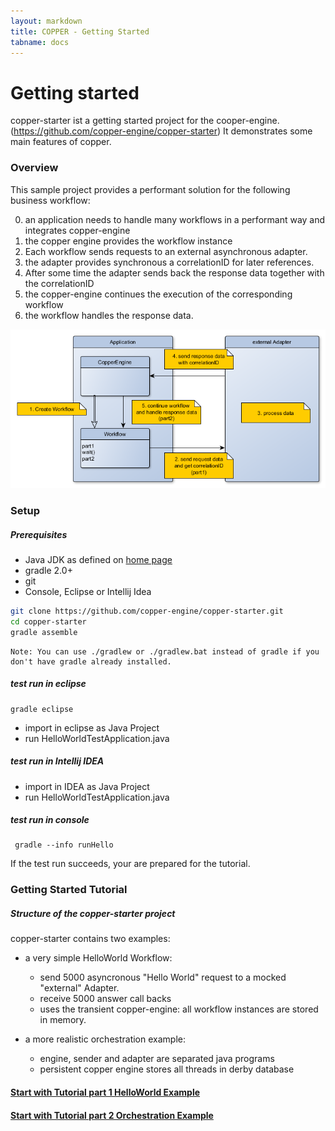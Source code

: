 ```yaml
---
layout: markdown
title: COPPER - Getting Started
tabname: docs
---
```


Getting started
=================

copper-starter ist a getting started project for the cooper-engine. (https://github.com/copper-engine/copper-starter)
It demonstrates some main features of copper.

### Overview

This sample project provides a performant solution for the following business workflow:

0. an application needs to handle many workflows in a performant way and integrates copper-engine
1. the copper engine provides the workflow instance
2. Each workflow sends requests to an external asynchronous adapter. 
3. the adapter provides synchronous a correlationID for later references.
4. After some time the adapter sends back the response data together with the correlationID
5. the copper-engine continues the execution of the corresponding workflow
6. the workflow handles the response data.

![Overview](/images/gs-copper-overview.png)

### Setup

##### Prerequisites

- Java JDK as defined on <a href="../../">home page</a>
- gradle 2.0+
- git
- Console, Eclipse or Intellij Idea

```sh
git clone https://github.com/copper-engine/copper-starter.git
cd copper-starter
gradle assemble
```

	Note: You can use ./gradlew or ./gradlew.bat instead of gradle if you don't have gradle already installed.


##### test run in eclipse

	gradle eclipse

- import in eclipse as Java Project
- run HelloWorldTestApplication.java

##### test run in Intellij IDEA

- import in IDEA as Java Project
- run HelloWorldTestApplication.java

##### test run in console
	 gradle --info runHello

If the test run succeeds, your are prepared for the tutorial.

### Getting Started Tutorial

##### Structure of the copper-starter project

copper-starter contains two examples:

- a very simple HelloWorld Workflow:
	- send 5000 asyncronous "Hello World" request to a mocked "external" Adapter.
	- receive 5000 answer call backs
	- uses the transient copper-engine: all workflow instances are stored in memory.

- a more realistic orchestration example:
    - engine, sender and adapter are separated java programs
    - persistent copper engine stores all threads in derby database


<h4><a href="tutorial1">Start with Tutorial part 1 HelloWorld Example</a></h4>
<h4><a href="tutorial2">Start with Tutorial part 2 Orchestration Example</a></h4>
